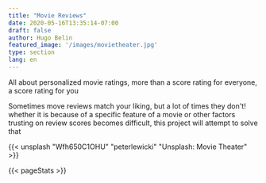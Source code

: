 ```yaml
---
title: "Movie Reviews"
date: 2020-05-16T13:35:14-07:00
draft: false
author: Hugo Belin
featured_image: '/images/movietheater.jpg'
type: section
lang: en
---
```


All about personalized movie ratings, more than a score rating for everyone, a score rating for you

Sometimes move reviews match your liking, but a lot of times they don't! whether it is because of a specific feature of a movie or other factors 
trusting on review scores becomes difficult, this project will attempt to solve that

{{< unsplash "Wfh650C1OHU" "peterlewicki" "Unsplash: Movie Theater" >}}

{{< pageStats >}}

